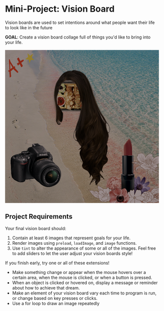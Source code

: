 # Mini-Project: Vision Board

Vision boards are used to set intentions around what people want their life to look like in the future

**GOAL**: Create a vision board collage full of things you'd like to bring into your life. 

![](assets/Exemplar.png)

## Project Requirements
Your final vision board should:

1. Contain at least 6 images that represent goals for your life.
2. Render images using `preload`, `loadImage`, and `image` functions.
3. Use `tint` to alter the appearance of some or all of the images. Feel free to add sliders to let the user adjust your vision boards style!

If you finish early, try one or all of these extensions!

- Make something change or appear when the mouse hovers over a certain area, when the mouse is clicked, or when a button is pressed.
- When an object is clicked or hovered on, display a message or reminder about how to achieve that dream.
- Make an element of your vision board vary each time to program is run, or change based on key presses or clicks.
- Use a for loop to draw an image repeatedly

